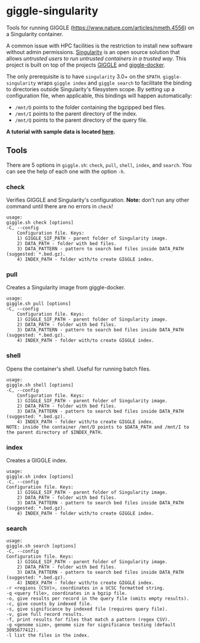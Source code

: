 # giggle-singularity
Tools for running GIGGLE (https://www.nature.com/articles/nmeth.4556) on a Singularity container.

A common issue with HPC facilities is the restriction to install new software without admin permissions. [Singularity](https://github.com/hpcng/singularity) is an open source solution that allows *untrusted users to run untrusted containers in a trusted way*. This project is built on top of the projects [GIGGLE](https://github.com/ryanlayer/giggle) and [giggle-docker](https://github.com/kubor/giggle-docker).

The only prerequisite is to have `singularity` 3.0+ on the `$PATH`. `giggle-singularity` wraps `giggle index` and `giggle search` to facilitate the binding to directories outside Singularity's filesystem scope.
By setting up a configuration file, when applicable, this bindings will happen automatically:
- `/mnt/D` points to the folder containing the bgzipped bed files.
- `/mnt/I` points to the parent directory of the index.
- `/mnt/Q` points to the parent directory of the query file.

**A tutorial with sample data is located [here](tutorial.md).**

## Tools

There are 5 options in `giggle.sh`: `check`, `pull`, `shell`, `index`, and `search`. You can see the help of each one with the option `-h`.

### check
Verifies GIGGLE and Singularity's configuration. **Note:** don't run any other command until there are no errors in `check`!

```
usage:
giggle.sh check [options]
-C, --config 
    Configuration file. Keys:
    1) GIGGLE_SIF_PATH - parent folder of Singularity image.
    2) DATA_PATH - folder with bed files.
    3) DATA_PATTERN - pattern to search bed files inside DATA_PATH (suggested: *.bed.gz).
    4) INDEX_PATH - folder with/to create GIGGLE index.
```

### pull
Creates a Singularity image from giggle-docker.

```
usage:
giggle.sh pull [options]
-C, --config 
    Configuration file. Keys:
    1) GIGGLE_SIF_PATH - parent folder of Singularity image.
    2) DATA_PATH - folder with bed files.
    3) DATA_PATTERN - pattern to search bed files inside DATA_PATH (suggested: *.bed.gz).
    4) INDEX_PATH - folder with/to create GIGGLE index.
```

### shell
Opens the container's shell. Useful for running batch files.

```
usage:
giggle.sh shell [options]
-C, --config 
    Configuration file. Keys:
    1) GIGGLE_SIF_PATH - parent folder of Singularity image.
    2) DATA_PATH - folder with bed files.
    3) DATA_PATTERN - pattern to search bed files inside DATA_PATH (suggested: *.bed.gz).
    4) INDEX_PATH - folder with/to create GIGGLE index.
NOTE: inside the container /mnt/D points to $DATA_PATH and /mnt/I to the parent directory of $INDEX_PATH.
```

### index
Creates a GIGGLE index.

```
usage:
giggle.sh index [options]
-C, --config 
Configuration file. Keys:
    1) GIGGLE_SIF_PATH - parent folder of Singularity image.
    2) DATA_PATH - folder with bed files.
    3) DATA_PATTERN - pattern to search bed files inside DATA_PATH (suggested: *.bed.gz).
    4) INDEX_PATH - folder with/to create GIGGLE index.
```

### search

```
usage:
giggle.sh search [options]
-C, --config 
Configuration file. Keys:
    1) GIGGLE_SIF_PATH - parent folder of Singularity image.
    2) DATA_PATH - folder with bed files.
    3) DATA_PATTERN - pattern to search bed files inside DATA_PATH (suggested: *.bed.gz).
    4) INDEX_PATH - folder with/to create GIGGLE index.
-r <regions (CSV)>, coordinates in a UCSC formatted string.
-q <query file>, coordinates in a bgzip file.
-o, give results per record in the query file (omits empty results).
-c, give counts by indexed file.
-s, give significance by indexed file (requires query file).
-v, give full record results.
-f, print results for files that match a pattern (regex CSV).
-g <genome size>, genome size for significance testing (default 3095677412).
-l list the files in the index.
```
